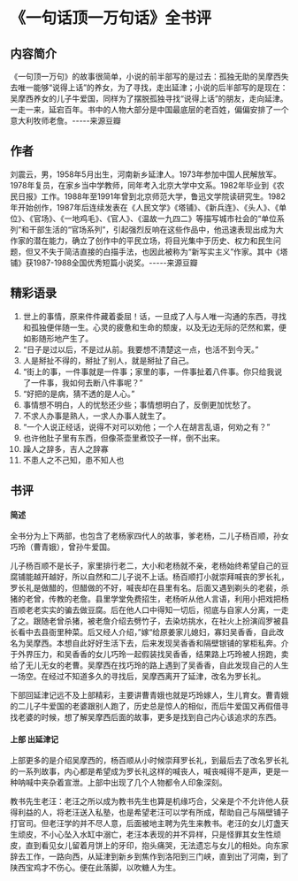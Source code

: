 # 

# 《一句话顶一万句话》全书评

## 内容简介

《一句顶一万句》的故事很简单，小说的前半部写的是过去：孤独无助的吴摩西失去唯一能够“说得上话”的养女，为了寻找，走出延津；小说的后半部写的是现在：吴摩西养女的儿子牛爱国，同样为了摆脱孤独寻找“说得上话”的朋友，走向延津。一走一来，延宕百年。书中的人物大部分是中国最底层的老百姓，偏偏安排了一个意大利牧师老詹。-----来源豆瓣

## 作者

刘震云，男，1958年5月出生，河南新乡延津人。1973年参加中国人民解放军。1978年复员，在家乡当中学教师，同年考入北京大学中文系。1982年毕业到《农民日报》工作。1988年至1991年曾到北京师范大学，鲁迅文学院读研究生。1982年开始创作，1987年后连续发表在《人民文学》《塔铺》、《新兵连》、《头人》、《单位》、《官场》、《一地鸡毛》、《官人》、《温故一九四二》等描写城市社会的“单位系列”和干部生活的“官场系列”，引起强烈反响在这些作品中，他迅速表现出成为大作家的潜在能力，确立了创作中的平民立场，将目光集中于历史、权力和民生问题，但又不失于简洁直接的白描手法，也因此被称为“新写实主义”作家。其中《塔铺》获1987-1988全国优秀短篇小说奖。-----来源豆瓣

## 精彩语录

1. 世上的事情，原来件件藏着委屈！话，一旦成了人与人唯一沟通的东西，寻找和孤独便伴随一生。心灵的疲惫和生命的颓废，以及无边无际的茫然和累，便如影随形地产生了。
2. “日子是过以后，不是过从前。我要想不清楚这一点，也活不到今天。”
3. 人是掰扯不得的，掰扯了别人，就是掰扯了自己。
4. “街上的事，一件事就是一件事；家里的事，一件事扯着八件事。你只给我说了一件事，我如何去断八件事呢？”
5. “好把的是病，猜不透的是人心。”
6. 事情想不明白，人的忧愁还少些；事情想明白了，反倒更加忧愁了。
7. 不求人办事是熟人，一求人办事人就生了。
8. “一个人说正经话，说得不对可以劝他；一个人在胡言乱语，何劝之有？”
9. 也许他肚子里有东西，但像茶壶里煮饺子一样，倒不出来。
10. 躁人之辞多，吉人之辞寡
11. 不患人之不己知，患不知人也

## 书评

#### 简述

全书分为上下两部，也包含了老杨家四代人的故事，爹老杨，二儿子杨百顺，孙女巧玲（曹青娥），曾孙牛爱国。

儿子杨百顺不是长子，家里排行老二，大小和老杨就不亲，老杨始终希望自己的豆腐铺能越开越好，所以自然和二儿子说不上话。杨百顺打小就崇拜喊丧的罗长礼，罗长礼是做醋的，但醋做的不好，喊丧却在县里有名。后面又遇到剃头的老裴，杀猪的老曾，传教的老詹。县里学堂免费招生，老杨听从他人言语，利用小把戏把杨百顺老老实实的骗去做豆腐。后在他人口中得知一切后，彻底与自家人分离，一走了之。跟随老曾杀猪，被老詹介绍去劈竹子，去染坊挑水，在社火上扮演阎罗被县长看中去县衙里种菜。后又经人介绍，”嫁“给原姜家儿媳妇，寡妇吴香香，自此改名为吴摩西。本想自此好好生活下去，后来发现吴香香和隔壁银铺的掌柜私奔。介于外界压力，和吴香香的女儿巧玲一起假装找吴香香，结果路上巧玲被人拐跑，卖给了无儿无女的老曹。吴摩西在找巧玲的路上遇到了吴香香，自此发现自己的人生一场空。在经过不知道多久的寻找后，吴摩西离开了延津，改名为罗长礼。

下部回延津记远不及上部精彩，主要讲曹青娥也就是巧玲嫁人，生儿育女。曹青娥的二儿子牛爱国的老婆跟别人跑了，历史总是惊人的相似，而后牛爱国又再假借寻找老婆的时候，想了解吴摩西后面的故事，更多是找到自己内心该追求的东西。

#### 上部 出延津记

上部更多的是介绍吴摩西的，杨百顺从小时候崇拜罗长礼，到最后去了改名罗长礼的一系列故事，内心都是希望成为罗长礼这样的喊丧人，喊丧喊得不是声，更是一种呐喊中夹杂着宣泄。上部中出现了几个人物都令人印象深刻。

教书先生老汪：老汪之所以成为教书先生也算是机缘巧合，父亲是个不允许他人获得利益的人，将老汪送入私塾，也是希望老汪可以学有所成，帮助自己与隔壁铺子打官司。但老汪学的并不尽人意，后面被地主聘为先生来教书。老汪的女儿灯盏天生顽皮，不小心坠入水缸中溺亡，老汪本表现的并不异样，只是怪罪其女生性顽皮，直到看见女儿留着月饼上的牙印，抱头痛哭，无法遗忘与女儿的相处。向东家辞去工作，一路向西，从延津到新乡到焦作到洛阳到三门峡，直到出了河南，到了陕西宝鸡才不伤心。便在此落脚，以吹糖人为生。
